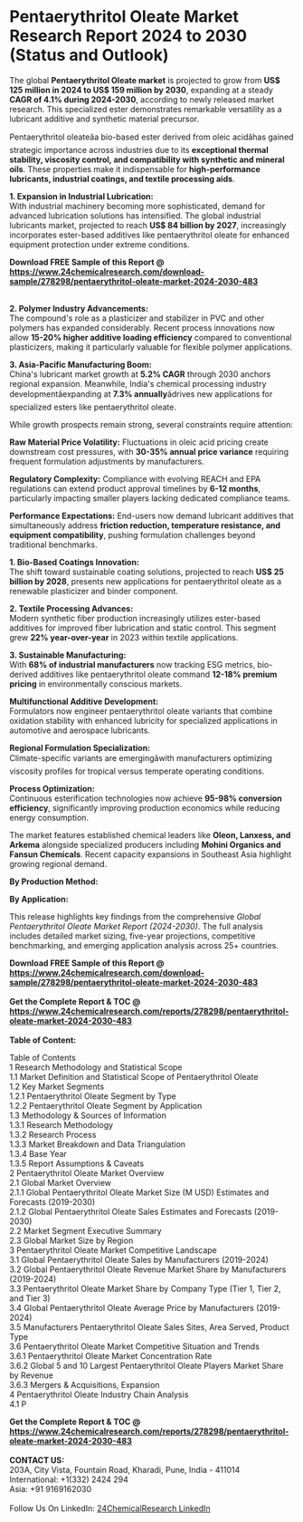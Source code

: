 <h1>Pentaerythritol Oleate Market Research Report 2024 to 2030 (Status and Outlook)</h1><p>The global <strong>Pentaerythritol Oleate market</strong> is projected to grow from <strong>US$ 125 million in 2024 to US$ 159 million by 2030</strong>, expanding at a steady <strong>CAGR of 4.1% during 2024-2030</strong>, according to newly released market research. This specialized ester demonstrates remarkable versatility as a lubricant additive and synthetic material precursor.</p><p>Pentaerythritol oleateâa bio-based ester derived from oleic acidâhas gained strategic importance across industries due to its <strong>exceptional thermal stability, viscosity control, and compatibility with synthetic and mineral oils</strong>. These properties make it indispensable for <strong>high-performance lubricants, industrial coatings, and textile processing aids</strong>.</p><p><strong>1. Expansion in Industrial Lubrication:</strong><br>
With industrial machinery becoming more sophisticated, demand for advanced lubrication solutions has intensified. The global industrial lubricants market, projected to reach <strong>US$ 84 billion by 2027</strong>, increasingly incorporates ester-based additives like pentaerythritol oleate for enhanced equipment protection under extreme conditions.</p><div><b>Download FREE Sample of this Report @ 
            <a href="https://www.24chemicalresearch.com/download-sample/278298/pentaerythritol-oleate-market-2024-2030-483">
            https://www.24chemicalresearch.com/download-sample/278298/pentaerythritol-oleate-market-2024-2030-483</a></b></div><br><p><strong>2. Polymer Industry Advancements:</strong><br>
The compound's role as a plasticizer and stabilizer in PVC and other polymers has expanded considerably. Recent process innovations now allow <strong>15-20% higher additive loading efficiency</strong> compared to conventional plasticizers, making it particularly valuable for flexible polymer applications.</p><p><strong>3. Asia-Pacific Manufacturing Boom:</strong><br>
China's lubricant market growth at <strong>5.2% CAGR</strong> through 2030 anchors regional expansion. Meanwhile, India's chemical processing industry developmentâexpanding at <strong>7.3% annually</strong>âdrives new applications for specialized esters like pentaerythritol oleate.</p><p>While growth prospects remain strong, several constraints require attention:</p><p><strong>Raw Material Price Volatility:</strong> Fluctuations in oleic acid pricing create downstream cost pressures, with <strong>30-35% annual price variance</strong> requiring frequent formulation adjustments by manufacturers.</p><p><strong>Regulatory Complexity:</strong> Compliance with evolving REACH and EPA regulations can extend product approval timelines by <strong>6-12 months</strong>, particularly impacting smaller players lacking dedicated compliance teams.</p><p><strong>Performance Expectations:</strong> End-users now demand lubricant additives that simultaneously address <strong>friction reduction, temperature resistance, and equipment compatibility</strong>, pushing formulation challenges beyond traditional benchmarks.</p><p><strong>1. Bio-Based Coatings Innovation:</strong><br>
The shift toward sustainable coating solutions, projected to reach <strong>US$ 25 billion by 2028</strong>, presents new applications for pentaerythritol oleate as a renewable plasticizer and binder component.</p><p><strong>2. Textile Processing Advances:</strong><br>
Modern synthetic fiber production increasingly utilizes ester-based additives for improved fiber lubrication and static control. This segment grew <strong>22% year-over-year</strong> in 2023 within textile applications.</p><p><strong>3. Sustainable Manufacturing:</strong><br>
With <strong>68% of industrial manufacturers</strong> now tracking ESG metrics, bio-derived additives like pentaerythritol oleate command <strong>12-18% premium pricing</strong> in environmentally conscious markets.</p><p><strong>Multifunctional Additive Development:</strong><br>
	Formulators now engineer pentaerythritol oleate variants that combine oxidation stability with enhanced lubricity for specialized applications in automotive and aerospace lubricants.</p><p><strong>Regional Formulation Specialization:</strong><br>
	Climate-specific variants are emergingâwith manufacturers optimizing viscosity profiles for tropical versus temperate operating conditions.</p><p><strong>Process Optimization:</strong><br>
	Continuous esterification technologies now achieve <strong>95-98% conversion efficiency</strong>, significantly improving production economics while reducing energy consumption.</p><p>The market features established chemical leaders like <strong>Oleon, Lanxess, and Arkema</strong> alongside specialized producers including <strong>Mohini Organics and Fansun Chemicals</strong>. Recent capacity expansions in Southeast Asia highlight growing regional demand.</p><p><strong>By Production Method:</strong></p><p><strong>By Application:</strong></p><p>This release highlights key findings from the comprehensive <em>Global Pentaerythritol Oleate Market Report (2024-2030)</em>. The full analysis includes detailed market sizing, five-year projections, competitive benchmarking, and emerging application analysis across 25+ countries.</p><div><b>Download FREE Sample of this Report @ 
            <a href="https://www.24chemicalresearch.com/download-sample/278298/pentaerythritol-oleate-market-2024-2030-483">
            https://www.24chemicalresearch.com/download-sample/278298/pentaerythritol-oleate-market-2024-2030-483</a></b></div><br><div><b>Get the Complete Report & TOC @ 
            <a href="https://www.24chemicalresearch.com/reports/278298/pentaerythritol-oleate-market-2024-2030-483">
            https://www.24chemicalresearch.com/reports/278298/pentaerythritol-oleate-market-2024-2030-483</a></b></div><br>
            <b>Table of Content:</b><p>Table of Contents<br />
1 Research Methodology and Statistical Scope<br />
1.1 Market Definition and Statistical Scope of Pentaerythritol Oleate<br />
1.2 Key Market Segments<br />
1.2.1 Pentaerythritol Oleate Segment by Type<br />
1.2.2 Pentaerythritol Oleate Segment by Application<br />
1.3 Methodology & Sources of Information<br />
1.3.1 Research Methodology<br />
1.3.2 Research Process<br />
1.3.3 Market Breakdown and Data Triangulation<br />
1.3.4 Base Year<br />
1.3.5 Report Assumptions & Caveats<br />
2 Pentaerythritol Oleate Market Overview<br />
2.1 Global Market Overview<br />
2.1.1 Global Pentaerythritol Oleate Market Size (M USD) Estimates and Forecasts (2019-2030)<br />
2.1.2 Global Pentaerythritol Oleate Sales Estimates and Forecasts (2019-2030)<br />
2.2 Market Segment Executive Summary<br />
2.3 Global Market Size by Region<br />
3 Pentaerythritol Oleate Market Competitive Landscape<br />
3.1 Global Pentaerythritol Oleate Sales by Manufacturers (2019-2024)<br />
3.2 Global Pentaerythritol Oleate Revenue Market Share by Manufacturers (2019-2024)<br />
3.3 Pentaerythritol Oleate Market Share by Company Type (Tier 1, Tier 2, and Tier 3)<br />
3.4 Global Pentaerythritol Oleate Average Price by Manufacturers (2019-2024)<br />
3.5 Manufacturers Pentaerythritol Oleate Sales Sites, Area Served, Product Type<br />
3.6 Pentaerythritol Oleate Market Competitive Situation and Trends<br />
3.6.1 Pentaerythritol Oleate Market Concentration Rate<br />
3.6.2 Global 5 and 10 Largest Pentaerythritol Oleate Players Market Share by Revenue<br />
3.6.3 Mergers & Acquisitions, Expansion<br />
4 Pentaerythritol Oleate Industry Chain Analysis<br />
4.1 P</p><div><b>Get the Complete Report & TOC @ 
            <a href="https://www.24chemicalresearch.com/reports/278298/pentaerythritol-oleate-market-2024-2030-483">
            https://www.24chemicalresearch.com/reports/278298/pentaerythritol-oleate-market-2024-2030-483</a></b></div><br><b>CONTACT US:</b><br>
            203A, City Vista, Fountain Road, Kharadi, Pune, India - 411014<br>
            International: +1(332) 2424 294<br>
            Asia: +91 9169162030 <br><br>
            Follow Us On LinkedIn: <a href="https://www.linkedin.com/company/24chemicalresearch/">24ChemicalResearch LinkedIn</a>